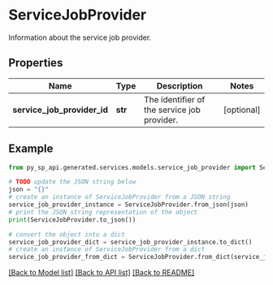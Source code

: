 # ServiceJobProvider

Information about the service job provider.

## Properties

Name | Type | Description | Notes
------------ | ------------- | ------------- | -------------
**service_job_provider_id** | **str** | The identifier of the service job provider. | [optional] 

## Example

```python
from py_sp_api.generated.services.models.service_job_provider import ServiceJobProvider

# TODO update the JSON string below
json = "{}"
# create an instance of ServiceJobProvider from a JSON string
service_job_provider_instance = ServiceJobProvider.from_json(json)
# print the JSON string representation of the object
print(ServiceJobProvider.to_json())

# convert the object into a dict
service_job_provider_dict = service_job_provider_instance.to_dict()
# create an instance of ServiceJobProvider from a dict
service_job_provider_from_dict = ServiceJobProvider.from_dict(service_job_provider_dict)
```
[[Back to Model list]](../README.md#documentation-for-models) [[Back to API list]](../README.md#documentation-for-api-endpoints) [[Back to README]](../README.md)


